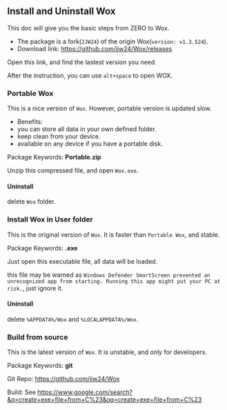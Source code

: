 ## Install and Uninstall Wox

This doc will give you the basic steps from ZERO to Wox.

- The package is a fork(`JJW24`) of the origin Wox(`version: v1.3.524`).
- Download link: https://github.com/jjw24/Wox/releases

Open this link, and find the lastest version you need.

After the instruction, you can use `alt+space` to open WOX.

### Portable Wox

This is a nice version of `Wox`. However, portable version is updated slow.

- Benefits:
 - you can store all data in your own defined folder.
 - keep clean from your device.
 - available on any device if you have a portable disk.

Package Keywords: **Portable.zip**

Unzip this compressed file, and open `Wox.exe`.

#### Uninstall

delete `Wox` folder.

### Install Wox in User folder

This is the original version of `Wox`. It is faster than `Portable Wox`, and stable.

Package Keywords: **.exe**

Just open this executable file, all data will be loaded.

this file may be warned as `Windows Defender SmartScreen prevented an unrecognized app from starting. Running this app might put your PC at risk.`, just ignore it.


#### Uninstall

delete `%APPDATA%/Wox` and `%LOCALAPPDATA%/Wox`.

### Build from source


This is the latest version of `Wox`. It is unstable, and only for developers.

Package Keywords: **git**

Git Repo: https://github.com/jjw24/Wox

Build: See https://www.google.com/search?&q=create+exe+file+from+C%23&oq=create+exe+file+from+C%23